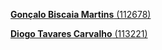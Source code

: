 [**Gonçalo Biscaia Martins** (112678)](goncalobmartins@ua.pt)

[**Diogo Tavares Carvalho** (113221)](diogo.tav.carvalho@ua.pt)
